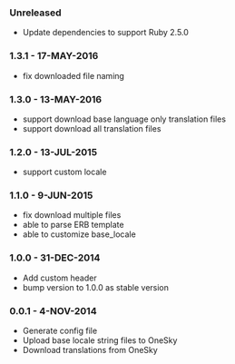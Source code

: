 ### Unreleased

* Update dependencies to support Ruby 2.5.0

### 1.3.1 - 17-MAY-2016

* fix downloaded file naming

### 1.3.0 - 13-MAY-2016

* support download base language only translation files
* support download all translation files

### 1.2.0 - 13-JUL-2015

* support custom locale

### 1.1.0 - 9-JUN-2015

* fix download multiple files
* able to parse ERB template
* able to customize base_locale

### 1.0.0 - 31-DEC-2014

* Add custom header
* bump version to 1.0.0 as stable version

### 0.0.1 - 4-NOV-2014

* Generate config file
* Upload base locale string files to OneSky
* Download translations from OneSky
